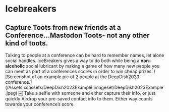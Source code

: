 # Icebreakers
## Capture Toots from new friends at a Conference…Mastodon Toots- not any other kind of toots. 

Talking to people at a conference can be hard to remember names, let alone social handles. IceBreakers gives a way to do both while being a **non-alcoholic** social lubricant by making a game of how many new people you can meet as part of a conferences scores in order to win cheap prizes.
![Screenshot of an example pic of 2 people at the DeepDish2023 conference.]
(/Assets.xcassets/DeepDish2023Example.imageset/DeepDish2023Example.jpeg)
￼
Take a selfie with someone and either capture their info, or just quickly Airdrop your pre-saved contact info to them. Either way counts towards your conference’s score.
